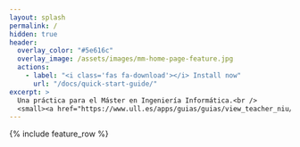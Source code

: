 ```yaml
---
layout: splash
permalink: /
hidden: true
header:
  overlay_color: "#5e616c"
  overlay_image: /assets/images/mm-home-page-feature.jpg
  actions:
    - label: "<i class='fas fa-download'></i> Install now"
      url: "/docs/quick-start-guide/"
excerpt: >
  Una práctica para el Máster en Ingeniería Informática.<br />
  <small><a href="https://www.ull.es/apps/guias/guias/view_teacher_niu/967/crguezl/">El profesor</a></small>
---
```


{% include feature_row %}
